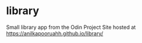 # library
Small library app from the Odin Project
Site hosted at https://anilkapooruahh.github.io/library/
